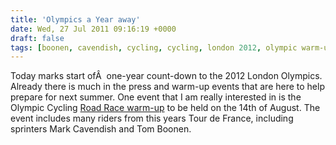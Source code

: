 ```yaml
---
title: 'Olympics a Year away'
date: Wed, 27 Jul 2011 09:16:19 +0000
draft: false
tags: [boonen, cavendish, cycling, cycling, london 2012, olympic warm-up event, olympics, Aside]
---
```


Today marks start ofÂ  one-year count-down to the 2012 London Olympics. Already there is much in the press and warm-up events that are here to help prepare for next summer. One event that I am really interested in is the Olympic Cycling [Road Race warm-up](http://www.cyclingweekly.co.uk/news/latest/529520/stars-line-up-for-olympic-road-race-test-event.html) to be held on the 14th of August. The event includes many riders from this years Tour de France, including sprinters Mark Cavendish and Tom Boonen.